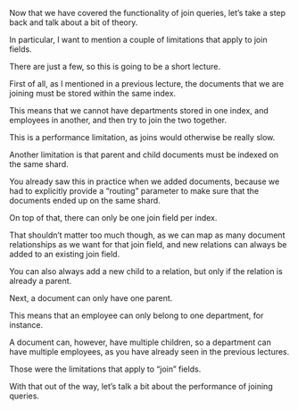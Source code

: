 Now that we have covered the functionality of join queries, let’s take a step back and talk about a bit of theory.

In particular, I want to mention a couple of limitations that apply to join fields.

There are just a few, so this is going to be a short lecture.

First of all, as I mentioned in a previous lecture, the documents that we are joining must be stored within the same index.

This means that we cannot have departments stored in one index, and employees in another, and then try to join the two together.

This is a performance limitation, as joins would otherwise be really slow.

Another limitation is that parent and child documents must be indexed on the same shard.

You already saw this in practice when we added documents, because we had to explicitly provide a “routing” parameter to make sure that the documents ended up on the same shard.

On top of that, there can only be one join field per index.

That shouldn’t matter too much though, as we can map as many document relationships as we want for that join field, and new relations can always be added to an existing join field.

You can also always add a new child to a relation, but only if the relation is already a parent.

Next, a document can only have one parent.

This means that an employee can only belong to one department, for instance.

A document can, however, have multiple children, so a department can have multiple employees, as you have already seen in the previous lectures.

Those were the limitations that apply to “join” fields.

With that out of the way, let’s talk a bit about the performance of joining queries.

